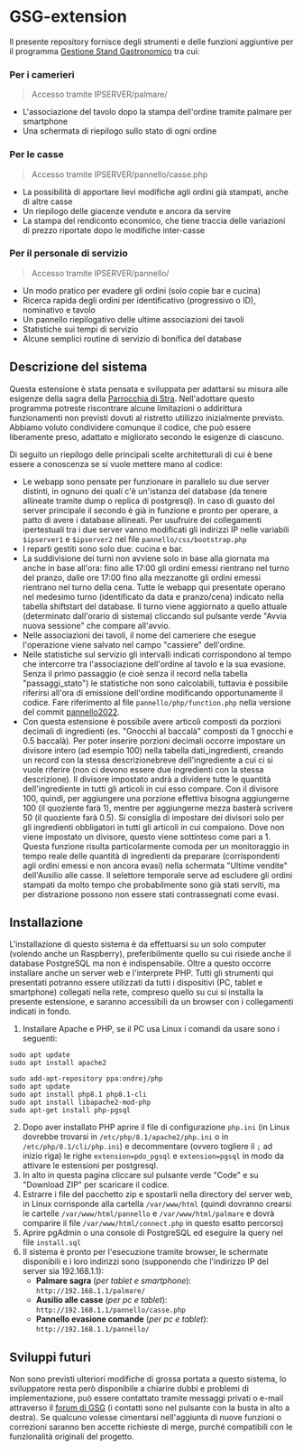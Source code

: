 # GSG-extension
Il presente repository fornisce degli strumenti e delle funzioni aggiuntive per il programma [Gestione Stand Gastronomico](https://www.gestionestandgastronomico.it) tra cui:

### Per i camerieri
>Accesso tramite IPSERVER/palmare/
* L'associazione del tavolo dopo la stampa dell'ordine tramite palmare per smartphone
* Una schermata di riepilogo sullo stato di ogni ordine

### Per le casse
>Accesso tramite IPSERVER/pannello/casse.php
* La possibilità di apportare lievi modifiche agli ordini già stampati, anche di altre casse
* Un riepilogo delle giacenze vendute e ancora da servire
* La stampa del rendiconto economico, che tiene traccia delle variazioni di prezzo riportate dopo le modifiche inter-casse

### Per il personale di servizio
>Accesso tramite IPSERVER/pannello/
* Un modo pratico per evadere gli ordini (solo copie bar e cucina)
* Ricerca rapida degli ordini per identificativo (progressivo o ID), nominativo e tavolo
* Un pannello riepilogativo delle ultime associazioni dei tavoli
* Statistiche sui tempi di servizio
* Alcune semplici routine di servizio di bonifica del database

## Descrizione del sistema
Questa estensione è stata pensata e sviluppata per adattarsi su misura alle esigenze della sagra della [Parrocchia di Stra](https://www.parrocchiadistra.it). Nell'adottare questo programma potreste riscontrare alcune limitazioni o addirittura funzionamenti non previsti dovuti al ristretto utiilizzo inizialmente previsto. Abbiamo voluto condividere comunque il codice, che può essere liberamente preso, adattato e migliorato secondo le esigenze di ciascuno.

Di seguito un riepilogo delle principali scelte architetturali di cui è bene essere a conoscenza se si vuole mettere mano al codice:

* Le webapp sono pensate per funzionare in parallelo su due server distinti, in ognuno dei quali c'è un'istanza del database (da tenere allineate tramite dump o replica di postgresql). In caso di guasto del server principale il secondo è già in funzione e pronto per operare, a patto di avere i database allineati. Per usufruire dei collegamenti ipertestuali tra i due server vanno modificati gli indirizzi IP nelle variabili `$ipserver1` e `$ipserver2` nel file `pannello/css/bootstrap.php`
* I reparti gestiti sono solo due: cucina e bar.
* La suddivisione dei turni non avviene solo in base alla giornata ma anche in base all'ora: fino alle 17:00 gli ordini emessi rientrano nel turno del pranzo, dalle ore 17:00 fino alla mezzanotte gli ordini emessi rientrano nel turno della cena. Tutte le webapp qui presentate operano nel medesimo turno (identificato da data e pranzo/cena) indicato nella tabella shiftstart del database. Il turno viene aggiornato a quello attuale (determinato dall'orario di sistema) cliccando sul pulsante verde "Avvia nuova sessione" che compare all'avvio.
* Nelle associazioni dei tavoli, il nome del cameriere che esegue l'operazione viene salvato nel campo "cassiere" dell'ordine.
* Nelle statistiche sul servizio gli intervalli indicati corrispondono al tempo che intercorre tra l'associazione dell'ordine al tavolo e la sua evasione. Senza il primo passaggio (e cioè senza il record nella tabella "passaggi_stato") le statistiche non sono calcolabili, tuttavia è possibile riferirsi all'ora di emissione dell'ordine modificando opportunamente il codice. Fare riferimento al file `pannello/php/function.php` nella versione del commit [pannello2022](https://github.com/ricfila/GSG-extension/commit/b79265aacca7fd786a8e4431dd1662d129b945dd#diff-cef0a8d117f12d2f790dfdcc848955936c612dc6793dcf996e07611a06b325dd).
* Con questa estensione è possibile avere articoli composti da porzioni decimali di ingredienti (es. "Gnocchi al baccalà" composti da 1 gnocchi e 0.5 baccalà). Per poter inserire porzioni decimali occorre impostare un divisore intero (ad esempio 100) nella tabella dati_ingredienti, creando un record con la stessa descrizionebreve dell'ingrediente a cui ci si vuole riferire (non ci devono essere due ingredienti con la stessa descrizione). Il divisore impostato andrà a dividere tutte le quantità dell'ingrediente in tutti gli articoli in cui esso compare. Con il divisore 100, quindi, per aggiungere una porzione effettiva bisogna aggiungerne 100 (il quoziente farà 1), mentre per aggiungerne mezza basterà scrivere 50 (il quoziente farà 0.5). Si consiglia di impostare dei divisori solo per gli ingredienti obbligatori in tutti gli articoli in cui compaiono. Dove non viene impostato un divisore, questo viene sottinteso come pari a 1.<br>Questa funzione risulta particolarmente comoda per un monitoraggio in tempo reale delle quantità di ingredienti da preparare (corrispondenti agli ordini emessi e non ancora evasi) nella schermata "Ultime vendite" dell'Ausilio alle casse. Il selettore temporale serve ad escludere gli ordini stampati da molto tempo che probabilmente sono già stati serviti, ma per distrazione possono non essere stati contrassegnati come evasi.

## Installazione
L'installazione di questo sistema è da effettuarsi su un solo computer (volendo anche un Raspberry), preferibilmente quello su cui risiede anche il database PostgreSQL ma non è indispensabile. Oltre a questo occorre installare anche un server web e l'interprete PHP. Tutti gli strumenti qui presentati potranno essere utilizzati da tutti i dispositivi (PC, tablet e smartphone) collegati nella rete, compreso quello su cui si installa la presente estensione, e saranno accessibili da un browser con i collegamenti indicati in fondo.

1. Installare Apache e PHP, se il PC usa Linux i comandi da usare sono i seguenti:
```
sudo apt update
sudo apt install apache2

sudo add-apt-repository ppa:ondrej/php
sudo apt update
sudo apt install php8.1 php8.1-cli
sudo apt install libapache2-mod-php
sudo apt-get install php-pgsql
```
2. Dopo aver installato PHP aprire il file di configurazione `php.ini` (in Linux dovrebbe trovarsi in `/etc/php/8.1/apache2/php.ini` o in `/etc/php/8.1/cli/php.ini`) e decommentare (ovvero togliere il `;` ad inizio riga) le righe `extension=pdo_pgsql` e `extension=pgsql` in modo da attivare le estensioni per postgresql.
3. In alto in questa pagina cliccare sul pulsante verde "Code" e su "Download ZIP" per scaricare il codice.
4. Estrarre i file del pacchetto zip e spostarli nella directory del server web, in Linux corrisponde alla cartella `/var/www/html` (quindi dovranno crearsi le cartelle `/var/www/html/pannello` e `/var/www/html/palmare` e dovrà comparire il file `/var/www/html/connect.php` in questo esatto percorso)
5. Aprire pgAdmin o una console di PostgreSQL ed eseguire la query nel file `install.sql`
6. Il sistema è pronto per l'esecuzione tramite browser, le schermate disponibili e i loro indirizzi sono (supponendo che l'indirizzo IP del server sia 192.168.1.1):
   * **Palmare sagra** (*per tablet e smartphone*): `http://192.168.1.1/palmare/`
   * **Ausilio alle casse** (*per pc e tablet*): `http://192.168.1.1/pannello/casse.php`
   * **Pannello evasione comande** (*per pc e tablet*): `http://192.168.1.1/pannello/`

## Sviluppi futuri
Non sono previsti ulteriori modifiche di grossa portata a questo sistema, lo sviluppatore resta però disponibile a chiarire dubbi e problemi di implementazione, può essere contattato tramite messaggi privati o e-mail attraverso il [forum di GSG](https://gestionestandgastronomico.forumfree.it/?act=Profile&MID=11997612) (i contatti sono nel pulsante con la busta in alto a destra). Se qualcuno volesse cimentarsi nell'aggiunta di nuove funzioni o correzioni saranno ben accette richieste di merge, purché compatibili con le funzionalità originali del progetto.